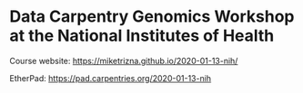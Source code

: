 # Data Carpentry Genomics Workshop at the National Institutes of Health

Course website: https://miketrizna.github.io/2020-01-13-nih/

EtherPad: https://pad.carpentries.org/2020-01-13-nih
